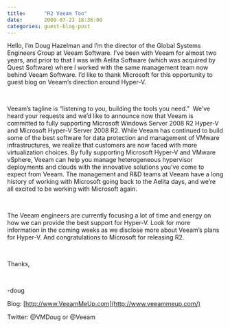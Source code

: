 ```yaml
---
title:      "R2 Veeam Too"
date:       2009-07-23 18:36:00
categories: guest-blog-post
---
```

Hello, I’m Doug Hazelman and I’m the director of the Global Systems Engineers Group at Veeam Software. I’ve been with Veeam for almost two years, and prior to that I was with Aelita Software (which was acquired by Quest Software) where I worked with the same management team now behind Veeam Software. I’d like to thank Microsoft for this opportunity to guest blog on Veeam’s direction around Hyper-V. 

 

Veeam’s tagline is “listening to you, building the tools you need.”  We’ve heard your requests and we’d like to announce now that Veeam is committed to fully supporting Microsoft Windows Server 2008 R2 Hyper-V and Microsoft Hyper-V Server 2008 R2. While Veeam has continued to build some of the best software for data protection and management of VMware infrastructures, we realize that customers are now faced with more virtualization choices. By fully supporting Microsoft Hyper-V and VMware vSphere, Veeam can help you manage heterogeneous hypervisor deployments and clouds with the innovative solutions you’ve come to expect from Veeam. The management and R&D teams at Veeam have a long history of working with Microsoft going back to the Aelita days, and we’re all excited to be working with Microsoft again. 

 

The Veeam engineers are currently focusing a lot of time and energy on how we can provide the best support for Hyper-V. Look for more information in the coming weeks as we disclose more about Veeam’s plans for Hyper-V. And congratulations to Microsoft for releasing R2.

 

Thanks,

 

-doug

Blog: [http://www.VeeamMeUp.com](http://www.veeammeup.com/)

Twitter: @VMDoug or @Veeam
